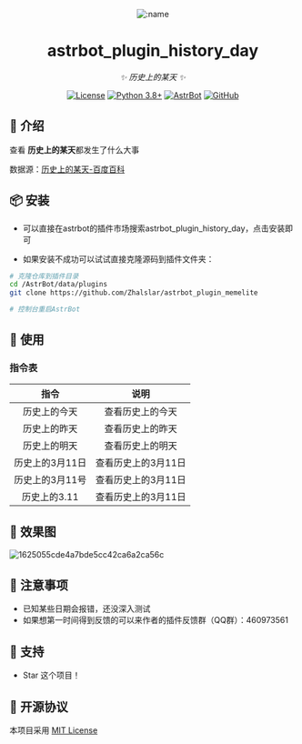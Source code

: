 </div>

<div align="center">

![:name](https://count.getloli.com/@astrbot_plugin_zanwo?name=astrbot_plugin_zanwo&theme=minecraft&padding=7&offset=0&align=top&scale=1&pixelated=1&darkmode=auto)

# astrbot_plugin_history_day

_✨ 历史上的某天 ✨_

[![License](https://img.shields.io/badge/License-MIT-green.svg)](https://opensource.org/licenses/MIT)
[![Python 3.8+](https://img.shields.io/badge/Python-3.8%2B-blue.svg)](https://www.python.org/)
[![AstrBot](https://img.shields.io/badge/AstrBot-3.4%2B-orange.svg)](https://github.com/Soulter/AstrBot)
[![GitHub](https://img.shields.io/badge/作者-Futureppo-blue)](https://github.com/Futureppo)

</div>






## 📖 介绍

查看 **历史上的某天**都发生了什么大事

数据源：[历史上的某天-百度百科](https://baike.baidu.com/calendar/)

## 📦 安装

- 可以直接在astrbot的插件市场搜索astrbot_plugin_history_day，点击安装即可  

- 如果安装不成功可以试试直接克隆源码到插件文件夹：

```bash
# 克隆仓库到插件目录
cd /AstrBot/data/plugins
git clone https://github.com/Zhalslar/astrbot_plugin_memelite

# 控制台重启AstrBot
```

## 🎉 使用
### 指令表
|    指令     |       说明       |
|:---------:|:--------------:|
|  历史上的今天   |  查看历史上的今天   |
|  历史上的昨天   |  查看历史上的昨天   |
|  历史上的明天   |  查看历史上的明天   |
| 历史上的3月11日 | 查看历史上的3月11日 |
| 历史上的3月11号 | 查看历史上的3月11日 |
| 历史上的3.11  | 查看历史上的3月11日  |


## 📌 效果图

![1625055cde4a7bde5cc42ca6a2ca56c](https://github.com/user-attachments/assets/ebc919fd-874c-4dbf-89a4-ba199ea16523)


## 📌 注意事项

- 已知某些日期会报错，还没深入测试
- 如果想第一时间得到反馈的可以来作者的插件反馈群（QQ群）：460973561


## 🌟 支持

- Star 这个项目！

## 📜 开源协议

本项目采用 [MIT License](LICENSE)

